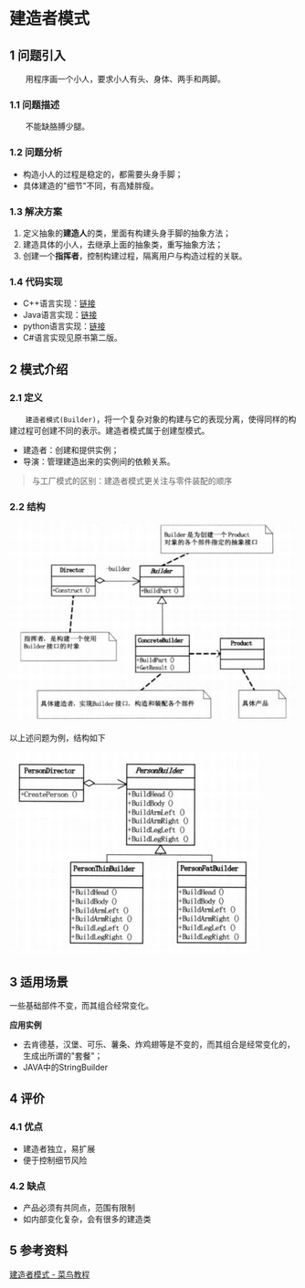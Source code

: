 # 建造者模式

## 1 问题引入
&emsp;&emsp;用程序画一个小人，要求小人有头、身体、两手和两脚。

### 1.1 问题描述

&emsp;&emsp;不能缺胳膊少腿。

### 1.2 问题分析
- 构造小人的过程是稳定的，都需要头身手脚；
- 具体建造的"细节"不同，有高矮胖瘦。

### 1.3 解决方案
1. 定义抽象的**建造人**的类，里面有构建头身手脚的抽象方法；
2. 建造具体的小人，去继承上面的抽象类，重写抽象方法；
3. 创建一个**指挥者**，控制构建过程，隔离用户与构造过程的关联。

### 1.4 代码实现

* C++语言实现：[链接]("https://github.com/datawhalechina/sweetalk-design-pattern/src/design_patterns/cpp/builder/")
* Java语言实现：[链接]("https://github.com/datawhalechina/sweetalk-design-pattern/src/design_patterns/java/builder/")
* python语言实现：[链接]("https://github.com/datawhalechina/sweetalk-design-pattern/src/design_patterns/python/builder/Builder.py")
* C#语言实现见原书第二版。

## 2 模式介绍

### 2.1 定义
&emsp;&emsp;`建造者模式(Builder)`，将一个复杂对象的构建与它的表现分离，使得同样的构建过程可创建不同的表示。建造者模式属于创建型模式。
- 建造者：创建和提供实例；
- 导演：管理建造出来的实例间的依赖关系。

> 与工厂模式的区别：建造者模式更关注与零件装配的顺序

### 2.2 结构

![建造者模式UML](img/builder/BuilderUML.png)

以上述问题为例，结构如下

![问题实例的UML](img/builder/PersonBuilderUML.png)

## 3 适用场景

一些基础部件不变，而其组合经常变化。

**应用实例**
- 去肯德基，汉堡、可乐、薯条、炸鸡翅等是不变的，而其组合是经常变化的，生成出所谓的"套餐"；
- JAVA中的StringBuilder

## 4 评价
### 4.1 优点
- 建造者独立，易扩展
- 便于控制细节风险

### 4.2 缺点
- 产品必须有共同点，范围有限制
- 如内部变化复杂，会有很多的建造类

## 5 参考资料
[建造者模式 - 菜鸟教程](https://www.runoob.com/design-pattern/builder-pattern.html)


